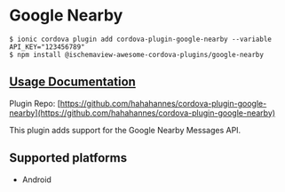 # Google Nearby

```text
$ ionic cordova plugin add cordova-plugin-google-nearby --variable API_KEY="123456789"
$ npm install @ischemaview-awesome-cordova-plugins/google-nearby
```

## [Usage Documentation](https://danielsogl.gitbook.io/awesome-cordova-plugins/plugins/google-nearby/)

Plugin Repo: [https://github.com/hahahannes/cordova-plugin-google-nearby](https://github.com/hahahannes/cordova-plugin-google-nearby)

This plugin adds support for the Google Nearby Messages API.

## Supported platforms

* Android

